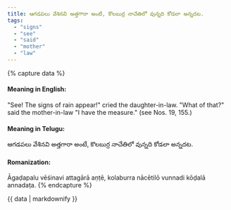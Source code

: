 ```yaml
---
title: ఆగడపలు వేశినవి అత్తగారా అంటే, కొలబుర్ర నాచేతిలో వున్నది కోడలా అన్నదట.
tags:
  - "signs"
  - "see"
  - "said"
  - "mother"
  - "law"
---
```


{% capture data %}
#### Meaning in English:
"See! The signs of rain appear!" cried the daughter-in-law. "What of that?" said the mother-in-law "I have the measure."
(see Nos. 19, 155.)

#### Meaning in Telugu:
ఆగడపలు వేశినవి అత్తగారా అంటే, కొలబుర్ర నాచేతిలో వున్నది కోడలా అన్నదట.

#### Romanization:
Āgaḍapalu vēśinavi attagārā aṇṭē, kolaburra nācētilō vunnadi kōḍalā annadaṭa.
{% endcapture %}

{{ data | markdownify }}

